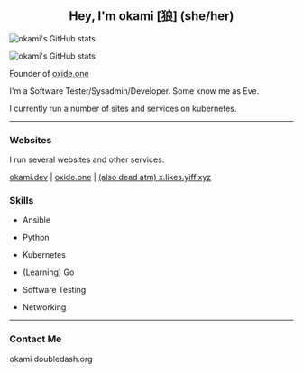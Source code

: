 

<h2 align="center">Hey, I'm okami [狼] (she/her)<br/> </h2>

![okami's GitHub stats](https://github-readme-stats.vercel.app/api?username=okamidash&show_icons=true&theme=transparent)

![okami's GitHub stats](https://github-readme-stats.vercel.app/api/top-langs/?username=okamidash&show_icons=true&theme=transparent)


Founder of <a href="https://oxide.one">oxide.one</a>

I'm a Software Tester/Sysadmin/Developer. Some know me as Eve. 

I currently run a number of sites and services on kubernetes.

---

### Websites

I run several websites and  other services.

[okami.dev](https://okami.dev) | [oxide.one](https://oxide.one) | [(also dead atm) x.likes.yiff.xyz](https://x.likes.yiff.xyz)

### Skills

- Ansible

- Python

- Kubernetes

- (Learning) Go

- Software Testing

- Networking

---

### Contact Me

okami <AT> doubledash.org


